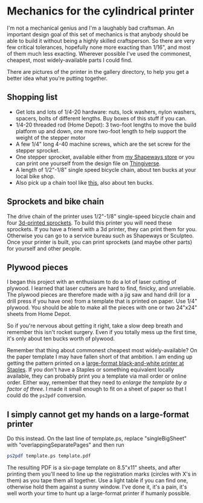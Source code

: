 Mechanics for the cylindrical printer
==

I'm not a mechanical genius and I'm a laughably bad craftsman. An important
design goal of this set of mechanics is that anybody should be able to build it
without being a highly skilled craftsperson. So there are very few critical
tolerances, hopefully none more exacting than 1/16", and most of them much
less exacting. Wherever possible I've used the commonest, cheapest, most
widely-available parts I could find.

There are pictures of the printer in the gallery directory, to help you
get a better idea what you're putting together.

Shopping list
--

* Get lots and lots of 1/4-20 hardware: nuts, lock washers, nylon washers,
  spacers, bolts of different lengths. Buy boxes of this stuff if you can.
* 1/4-20 threaded rod (Home Depot): 3 two-foot lengths to move the build
  platform up and down, one more two-foot length to help support the weight
  of the stepper motor
* A few 1/4" long 4-40 machine screws, which are the set screw for the stepper
  sprocket.
* One stepper sprocket, available either from
  [my Shapeways store](https://www.shapeways.com/shops/wills-3d-stuff) or you
  can print one yourself from the design file on
  [Thingiverse](http://www.thingiverse.com/thing:426854).
* A length of 1/2"-1/8" single speed bicycle chain, about ten bucks at your
  local bike shop.
* Also pick up a chain tool like
  [this](http://www.atomiczombie.com/tutorials/Bike%20Chain%20Basics/Figure%203.jpg),
  also about ten bucks.

Sprockets and bike chain
--

The drive chain of the printer uses 1/2"-1/8" single-speed bicycle chain and
four [3d-printed sprockets](http://www.thingiverse.com/thing:426854). To build
this printer you will need these sprockets. If you have a friend with a 3d
printer, they can print them for you. Otherwise you can go to a service bureau
such as Shapeways or Sculpteo. Once your printer is built, you can print
sprockets (and maybe other parts) for yourself and other people.

Plywood pieces
--

I began this project with an enthusiasm to do a lot of laser cutting of plywood.
I learned that laser cutters are hard to find, finicky, and unreliable. The
plywood pieces are therefore made with a jig saw and hand drill (or a drill
press if you have one) from a template that is printed on paper. Use 1/4"
plywood. You should be able to make all the pieces with one or two 24"x24"
sheets from Home Depot.

So if you're nervous about getting it right, take a slow deep breath and
remember this isn't rocket surgery. Even if you totally mess up the first time,
it's only about ten bucks worth of plywood.

Remember that thing about commonest cheapest most widely-available? On the paper
template I may have fallen short of that ambition. I am ending up getting the
pattern printed on a
[large-format black-and-white printer at Staples](http://documents.staples.com/ASP1/CATEGORIES/SKU/oversizedprints.aspx).
If you don't have a Staples or something equivalent locally available, they can
probably print you a template via mail order or online order. Either way,
remember that they need to *enlarge the template by a factor of three*. I made
it small enough to fit on a sheet of paper so that I could do the `ps2pdf`
conversion.

I simply cannot get my hands on a large-format printer
--

Do this instead. On the last line of template.ps, replace "singleBigSheet" with
"overlappingSeparatePages" and then run

```bash
ps2pdf template.ps template.pdf
```

The resulting PDF is a six-page template on 8.5"x11" sheets, and after printing
them you'll need to line up the registration marks (circles with X's in them)
as you tape them all together. Use a light table if you can find one, otherwise
hold them against a sunny window. I've done it, it's a pain, it's well worth
your time to hunt up a large-format printer if humanly possible.
